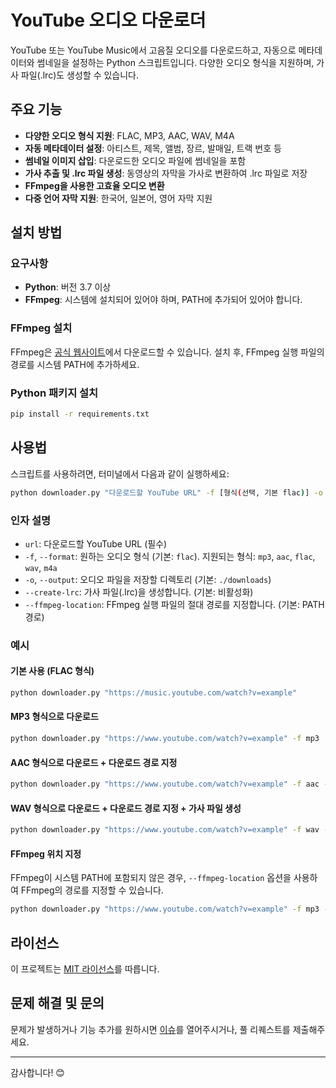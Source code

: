 # YouTube 오디오 다운로더

YouTube 또는 YouTube Music에서 고음질 오디오를 다운로드하고, 자동으로 메타데이터와 썸네일을 설정하는 Python 스크립트입니다. 다양한 오디오 형식을 지원하며, 가사 파일(.lrc)도 생성할 수 있습니다.

## 주요 기능

- **다양한 오디오 형식 지원**: FLAC, MP3, AAC, WAV, M4A
- **자동 메타데이터 설정**: 아티스트, 제목, 앨범, 장르, 발매일, 트랙 번호 등
- **썸네일 이미지 삽입**: 다운로드한 오디오 파일에 썸네일을 포함
- **가사 추출 및 .lrc 파일 생성**: 동영상의 자막을 가사로 변환하여 .lrc 파일로 저장
- **FFmpeg을 사용한 고효율 오디오 변환**
- **다중 언어 자막 지원**: 한국어, 일본어, 영어 자막 지원

## 설치 방법

### 요구사항

- **Python**: 버전 3.7 이상
- **FFmpeg**: 시스템에 설치되어 있어야 하며, PATH에 추가되어 있어야 합니다.

### FFmpeg 설치

FFmpeg은 [공식 웹사이트](https://ffmpeg.org/download.html)에서 다운로드할 수 있습니다. 설치 후, FFmpeg 실행 파일의 경로를 시스템 PATH에 추가하세요.

### Python 패키지 설치

```bash
pip install -r requirements.txt
```

## 사용법

스크립트를 사용하려면, 터미널에서 다음과 같이 실행하세요:

```bash
python downloader.py "다운로드할 YouTube URL" -f [형식(선택, 기본 flac)] -o [출력 디렉토리(선택, 기본 ./downloads)] [옵션(선택)]
```

### 인자 설명

- `url`: 다운로드할 YouTube URL (필수)
- `-f`, `--format`: 원하는 오디오 형식 (기본: `flac`). 지원되는 형식: `mp3`, `aac`, `flac`, `wav`, `m4a`
- `-o`, `--output`: 오디오 파일을 저장할 디렉토리 (기본: `./downloads`)
- `--create-lrc`: 가사 파일(.lrc)을 생성합니다. (기본: 비활성화)
- `--ffmpeg-location`: FFmpeg 실행 파일의 절대 경로를 지정합니다. (기본: PATH 경로)

### 예시

#### 기본 사용 (FLAC 형식)

```bash
python downloader.py "https://music.youtube.com/watch?v=example"
```

#### MP3 형식으로 다운로드

```bash
python downloader.py "https://www.youtube.com/watch?v=example" -f mp3
```

#### AAC 형식으로 다운로드 + 다운로드 경로 지정

```bash
python downloader.py "https://www.youtube.com/watch?v=example" -f aac -o "./downloads"
```

#### WAV 형식으로 다운로드 + 다운로드 경로 지정 + 가사 파일 생성

```bash
python downloader.py "https://www.youtube.com/watch?v=example" -f wav -o "./downloads" --create-lrc
```

#### FFmpeg 위치 지정

FFmpeg이 시스템 PATH에 포함되지 않은 경우, `--ffmpeg-location` 옵션을 사용하여 FFmpeg의 경로를 지정할 수 있습니다.

```bash
python downloader.py "https://www.youtube.com/watch?v=example" -f mp3 -o "./downloads" --ffmpeg-location "/usr/local/bin/ffmpeg"
```

## 라이선스

이 프로젝트는 [MIT 라이선스](LICENSE)를 따릅니다.

## 문제 해결 및 문의

문제가 발생하거나 기능 추가를 원하시면 [이슈](https://github.com/사용자명/리포지토리명/issues)를 열어주시거나, 풀 리퀘스트를 제출해주세요.

---

감사합니다! 😊
